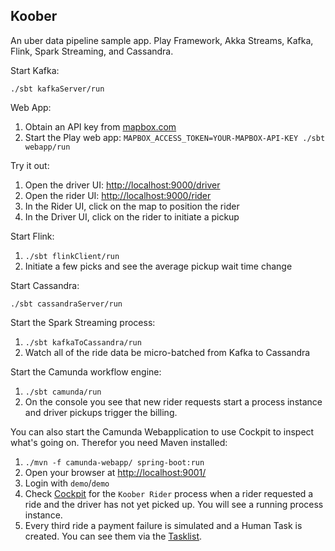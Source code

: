 Koober
----------------

An uber data pipeline sample app.  Play Framework, Akka Streams, Kafka, Flink, Spark Streaming, and Cassandra.


Start Kafka:

    ./sbt kafkaServer/run

Web App:

1. Obtain an API key from [mapbox.com](https://www.mapbox.com/)
1. Start the Play web app: `MAPBOX_ACCESS_TOKEN=YOUR-MAPBOX-API-KEY ./sbt webapp/run`

Try it out:

1. Open the driver UI: [http://localhost:9000/driver](http://localhost:9000/driver)
1. Open the rider UI: [http://localhost:9000/rider](http://localhost:9000/rider)
1. In the Rider UI, click on the map to position the rider
1. In the Driver UI, click on the rider to initiate a pickup

Start Flink:

1. `./sbt flinkClient/run`
1. Initiate a few picks and see the average pickup wait time change

Start Cassandra:

    ./sbt cassandraServer/run

Start the Spark Streaming process:

1. `./sbt kafkaToCassandra/run`
1. Watch all of the ride data be micro-batched from Kafka to Cassandra


Start the Camunda workflow engine:

1. `./sbt camunda/run`
1. On the console you see that new rider requests start a process instance and driver pickups trigger the billing.

You can also start the Camunda Webapplication to use Cockpit to inspect what's going on. Therefor you need Maven installed:

1. `./mvn -f camunda-webapp/ spring-boot:run`
1. Open your browser at [http://localhost:9001/](http://localhost:9001/)
1. Login with `demo`/`demo`
1. Check [Cockpit](http://localhost:9001/app/cockpit/) for the `Koober Rider` process when a rider requested a ride and the driver has not yet picked up. You will see a running process instance.
1. Every third ride a payment failure is simulated and a Human Task is created. You can see them via the [Tasklist](http://localhost:9001/app/tasklist/).
